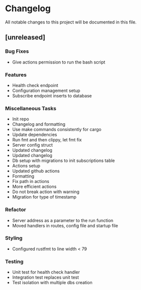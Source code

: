 # Changelog

All notable changes to this project will be documented in this file.

## [unreleased]

### Bug Fixes

- Give actions permission to run the bash script

### Features

- Health check endpoint
- Configuration management setup
- Subscribe endpoint inserts to database

### Miscellaneous Tasks

- Init repo
- Changelog and formatting
- Use make commands consistently for cargo
- Update dependencies
- Run fmt and then clippy, let fmt fix
- Server config struct
- Updated changelog
- Updated changelog
- Db setup with migrations to init subscriptions table
- Actions setup
- Updated github actions
- Formatting
- Fix path in actions
- More efficient actions
- Do not break action with warning
- Migration for type of timestamp

### Refactor

- Server address as a parameter to the run function
- Moved handlers in routes, config file and startup file

### Styling

- Configured rustfmt to line width < 79

### Testing

- Unit test for health check handler
- Integration test replaces unit test
- Test isolation with multiple dbs creation

<!-- generated by git-cliff -->
